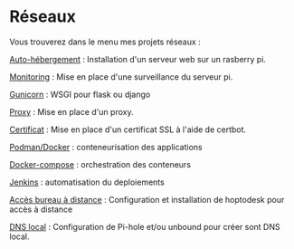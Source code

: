 <h1>Réseaux</h1>

Vous trouverez dans le menu mes projets réseaux :

[Auto-hébergement](autohebergement.md) : Installation d'un serveur web sur un rasberry pi.

[Monitoring](monitoring.md) : Mise en place d'une surveillance du serveur pi.

[Gunicorn](gunicorn.md) : WSGI pour flask ou django

[Proxy](proxy.md) : Mise en place d'un proxy.

[Certificat](certificats.md) : Mise en place d'un certificat SSL à l'aide de certbot.

[Podman/Docker](podman.md) : conteneurisation des applications

[Docker-compose](docker-compose.md) : orchestration des conteneurs

[Jenkins](jenkins.md) : automatisation du deploiements

[Accès bureau à distance](hoptodesk.md) : Configuration et installation de hoptodesk pour accès à distance

[DNS local](DNS_local.md) : Configuration de Pi-hole et/ou unbound pour créer sont DNS local.